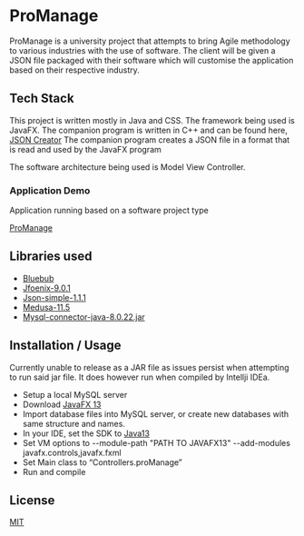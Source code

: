# ProManage
ProManage is a university project that attempts to bring Agile methodology to various industries with the use of software. The client will be given a JSON file packaged with their software which will customise the application based on their respective industry. 
## Tech Stack
This project is written mostly in Java and CSS. The framework being used is JavaFX. The companion program is written in C++ and can be found here, [JSON Creator](https://github.com/AlecBlyth/JSONCreator-UniWork) The companion program creates a JSON file in a format that is read and used by the JavaFX program 

The software architecture being used is Model View Controller.

### Application Demo 
Application running based on a software project type 

[ProManage]( https://github.com/AlecBlyth/ProManage/wiki/3:-ProManage-Demo)


## Libraries used  
-	[Bluebub]( https://github.com/b3z/bluebub)
-	[Jfoenix-9.0.1]( https://github.com/sshahine/JFoenix)
-	[Json-simple-1.1.1]( https://github.com/fangyidong/json-simple)
-	[Medusa-11.5]( https://github.com/HanSolo/Medusa)
-	[Mysql-connector-java-8.0.22.jar]( https://mvnrepository.com/artifact/mysql/mysql-connector-java/8.0.22)
## Installation / Usage 
Currently unable to release as a JAR file as issues persist when attempting to run said jar file. 
It does however run when compiled by Intellji IDEa. 
-	Setup a local MySQL server 
- Download [JavaFX 13]( https://gluonhq.com/products/javafx/) 
-	Import database files into MySQL server, or create new databases with same structure and names. 
-	In your IDE, set the SDK to [Java13]( https://openjdk.java.net/projects/jdk/13/)
-	Set VM options to --module-path "PATH TO JAVAFX13" --add-modules javafx.controls,javafx.fxml 
-	Set Main class to “Controllers.proManage”
-	Run and compile 

## License
[MIT](https://choosealicense.com/licenses/mit/)
